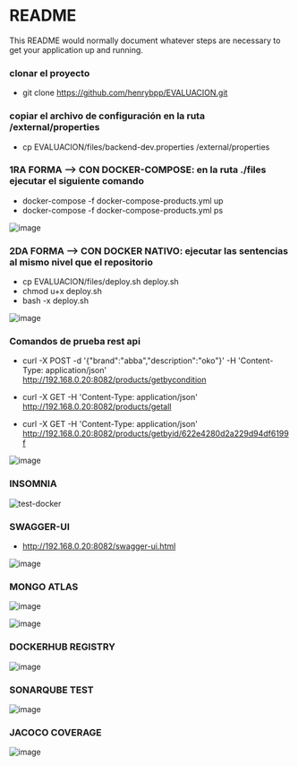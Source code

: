 # README #

This README would normally document whatever steps are necessary to get your application up and running.

### clonar el proyecto ###

* git clone https://github.com/henrybpp/EVALUACION.git

### copiar el archivo de configuración en la ruta /external/properties ###

* cp EVALUACION/files/backend-dev.properties /external/properties

### 1RA FORMA --> CON DOCKER-COMPOSE: en la ruta ./files ejecutar el siguiente comando ###

* docker-compose -f docker-compose-products.yml up
* docker-compose -f docker-compose-products.yml ps

![image](https://user-images.githubusercontent.com/51663180/158215405-be29d6e1-4485-413f-9953-bca20e6d7078.png)


### 2DA FORMA --> CON DOCKER NATIVO: ejecutar las sentencias al mismo nivel que el repositorio ###

* cp EVALUACION/files/deploy.sh deploy.sh
* chmod u+x deploy.sh
* bash -x deploy.sh

![image](https://user-images.githubusercontent.com/51663180/158215894-76a5d10a-fc1c-44f9-a560-76f2846dfe81.png)


### Comandos de prueba rest api ###

* curl -X POST -d '{"brand":"abba","description":"oko"}' -H 'Content-Type: application/json' http://192.168.0.20:8082/products/getbycondition

* curl -X GET -H 'Content-Type: application/json' http://192.168.0.20:8082/products/getall

* curl -X GET -H 'Content-Type: application/json' http://192.168.0.20:8082/products/getbyid/622e4280d2a229d94df6199f

![image](https://user-images.githubusercontent.com/51663180/158214701-899f9f88-58cf-49ed-bcb7-8eac591bf9c7.png)

### INSOMNIA ###
![test-docker](https://user-images.githubusercontent.com/51663180/158218767-01a74f77-c29e-4cab-84ee-53cd67056cc0.png)


### SWAGGER-UI ###
* http://192.168.0.20:8082/swagger-ui.html

![image](https://user-images.githubusercontent.com/51663180/158216124-ce58b0cd-519e-4d92-8206-5db36c440d13.png)

### MONGO ATLAS ###

![image](https://user-images.githubusercontent.com/51663180/158217372-949713fb-9058-4f91-997d-5080042bf650.png)

![image](https://user-images.githubusercontent.com/51663180/158217753-293a30fe-05da-4d87-9537-2fd594484ded.png)

### DOCKERHUB REGISTRY ###
![image](https://user-images.githubusercontent.com/51663180/158223491-826af2b3-bd56-4b71-a7e3-b5108cfd7e69.png)

### SONARQUBE TEST ###
![image](https://user-images.githubusercontent.com/51663180/158231011-953f6c53-04a7-48d7-9a00-8e60ba43fbbf.png)

### JACOCO COVERAGE ###
![image](https://user-images.githubusercontent.com/51663180/159083529-331108b6-c937-403e-b2fa-c9268ba716b0.png)





